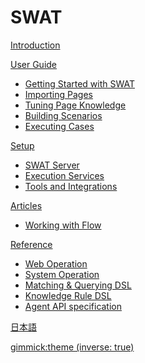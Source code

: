 # SWAT

[Introduction](index.md)

[User Guide]()

* [Getting Started with SWAT](guide_start.md)
* [Importing Pages](guide_knowledge.md)
* [Tuning Page Knowledge](guide_tuning.md)
* [Building Scenarios](guide_scenarios.md)
* [Executing Cases](guide_execution.md)
 
[Setup]()

* [SWAT Server](setup_swat.md)
* [Execution Services](setup_execservices.md)
* [Tools and Integrations](setup_tools.md)

[Articles]()

* [Working with Flow](article_flow.md)

[Reference]()

* [Web Operation](ref_web_operation.md)
* [System Operation](ref_sys_operation.md)
* [Matching & Querying DSL](ref_mq_rule.md)
* [Knowledge Rule DSL](ref_knowledge_rule.md)
* [Agent API specification](ref_agent_api.md)

[日本語](/ja/swat/)

[gimmick:theme (inverse: true)](bootstrap)
